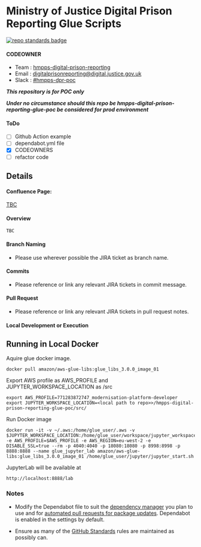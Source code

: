 # Ministry of Justice Digital Prison Reporting Glue Scripts

[![repo standards badge](https://img.shields.io/badge/dynamic/json?color=blue&style=for-the-badge&logo=github&label=MoJ%20Compliant&query=%24.data%5B%3F%28%40.name%20%3D%3D%20%22hmpps-digital-prison-reporting-glue-poc%22%29%5D.status&url=https%3A%2F%2Foperations-engineering-reports.cloud-platform.service.justice.gov.uk%2Fgithub_repositories)](https://operations-engineering-reports.cloud-platform.service.justice.gov.uk/github_repositories#hmpps-digital-prison-reporting-glue-poc "Link to report")

#### CODEOWNER

- Team : [hmpps-digital-prison-reporting](https://github.com/orgs/ministryofjustice/teams/hmpps-digital-prison-reporting)
- Email : digitalprisonreporting@digital.justice.gov.uk
- Slack : [#hmpps-dpr-poc](https://mojdt.slack.com/archives/C03TBLUL45B)

**_This repository is for POC only_**

**_Under no circumstance should this repo be hmpps-digital-prison-reporting-glue-poc be considered for prod environment_**

#### ToDo

- [ ] Github Action example
- [ ] dependabot.yml file
- [x] CODEOWNERS
- [ ] refactor code

## Details

#### Confluence Page:

[TBC]()

#### Overview

```
TBC
```

#### Branch Naming

- Please use wherever possible the JIRA ticket as branch name.

#### Commits

- Please reference or link any relevant JIRA tickets in commit message.

#### Pull Request

- Please reference or link any relevant JIRA tickets in pull request notes.

#### Local Development or Execution

## Running in Local Docker

Aquire glue docker image.

```buildoutcfg
docker pull amazon/aws-glue-libs:glue_libs_3.0.0_image_01
```

Export AWS profile as AWS_PROFILE and JUPYTER_WORKSPACE_LOCATION as <this repo>/src

```buildoutcfg
export AWS_PROFILE=771283872747_modernisation-platform-developer
export JUPYTER_WORKSPACE_LOCATION=<local path to repo>>/hmpps-digital-prison-reporting-glue-poc/src/
```

Run Docker image

```buildoutcfg
docker run -it -v ~/.aws:/home/glue_user/.aws -v $JUPYTER_WORKSPACE_LOCATION:/home/glue_user/workspace/jupyter_workspace/ -e AWS_PROFILE=$AWS_PROFILE -e AWS_REGION=eu-west-2 -e DISABLE_SSL=true --rm -p 4040:4040 -p 18080:18080 -p 8998:8998 -p 8888:8888 --name glue_jupyter_lab amazon/aws-glue-libs:glue_libs_3.0.0_image_01 /home/glue_user/jupyter/jupyter_start.sh
```

JupyterLab will be available at

```buildoutcfg
http://localhost:8888/lab
```

### Notes

- Modify the Dependabot file to suit the [dependency manager](https://docs.github.com/en/code-security/dependabot/dependabot-version-updates/configuration-options-for-the-dependabot.yml-file#package-ecosystem) you plan to use and for [automated pull requests for package updates](https://docs.github.com/en/code-security/supply-chain-security/keeping-your-dependencies-updated-automatically/enabling-and-disabling-dependabot-version-updates#enabling-dependabot-version-updates). Dependabot is enabled in the settings by default.

- Ensure as many of the [GitHub Standards](https://github.com/ministryofjustice/github-repository-standards) rules are maintained as possibly can.
